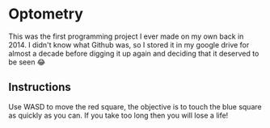 # Optometry
This was the first programming project I ever made on my own back in 2014. I didn't know what Github was, so I stored it in my google drive for almost a decade before digging it up again and deciding that it deserved to be seen 😂

## Instructions
Use WASD to move the red square, the objective is to touch the blue square as quickly as you can. If you take too long then you will lose a life!